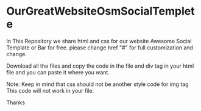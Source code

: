 # OurGreatWebsiteOsmSocialTemplete
In This Repository we share html and css for our website Awesome Social Template or  Bar for free. please change href "#" for full customization and change.

Download all the files and copy the code in the file and div tag in your html file and you can paste it where you want.

Note: Keep in mind that css should not be another style code for img tag This code will not work in your file.

Thanks
